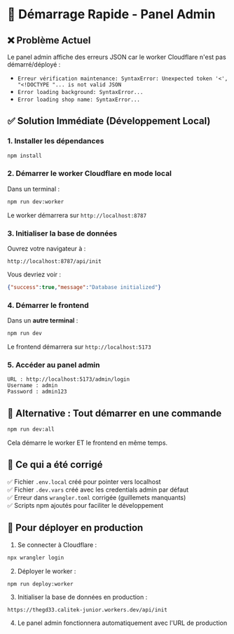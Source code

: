 # 🚀 Démarrage Rapide - Panel Admin

## ❌ Problème Actuel

Le panel admin affiche des erreurs JSON car le worker Cloudflare n'est pas démarré/déployé :
- `Erreur vérification maintenance: SyntaxError: Unexpected token '<', "<!DOCTYPE "... is not valid JSON`
- `Error loading background: SyntaxError...`
- `Error loading shop name: SyntaxError...`

## ✅ Solution Immédiate (Développement Local)

### 1. Installer les dépendances
```bash
npm install
```

### 2. Démarrer le worker Cloudflare en mode local
Dans un terminal :
```bash
npm run dev:worker
```

Le worker démarrera sur `http://localhost:8787`

### 3. Initialiser la base de données
Ouvrez votre navigateur à :
```
http://localhost:8787/api/init
```

Vous devriez voir :
```json
{"success":true,"message":"Database initialized"}
```

### 4. Démarrer le frontend
Dans un **autre terminal** :
```bash
npm run dev
```

Le frontend démarrera sur `http://localhost:5173`

### 5. Accéder au panel admin
```
URL : http://localhost:5173/admin/login
Username : admin
Password : admin123
```

## 🎯 Alternative : Tout démarrer en une commande
```bash
npm run dev:all
```

Cela démarre le worker ET le frontend en même temps.

## 📝 Ce qui a été corrigé

✅ Fichier `.env.local` créé pour pointer vers localhost  
✅ Fichier `.dev.vars` créé avec les credentials admin par défaut  
✅ Erreur dans `wrangler.toml` corrigée (guillemets manquants)  
✅ Scripts npm ajoutés pour faciliter le développement  

## 🔧 Pour déployer en production

1. Se connecter à Cloudflare :
```bash
npx wrangler login
```

2. Déployer le worker :
```bash
npm run deploy:worker
```

3. Initialiser la base de données en production :
```
https://thegd33.calitek-junior.workers.dev/api/init
```

4. Le panel admin fonctionnera automatiquement avec l'URL de production
